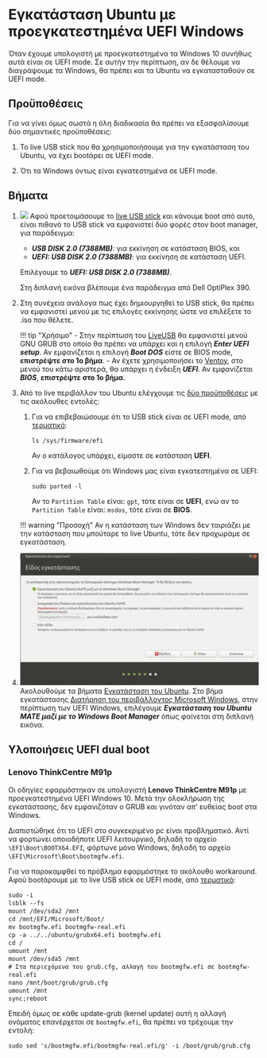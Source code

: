 # Εγκατάσταση Ubuntu με προεγκατεστημένα UEFI Windows

Όταν έχουμε υπολογιστή με προεγκατεστημένα τα Windows 10 συνήθως αυτά είναι σε
UEFI mode. Σε αυτήν την περίπτωση, αν δε θέλουμε να διαγράψουμε τα Windows, θα
πρέπει και τα Ubuntu να εγκατασταθούν σε UEFI mode.

## Προϋποθέσεις

Για να γίνει όμως σωστά η όλη διαδικασία θα πρέπει να εξασφαλίσουμε δύο
σημαντικές προϋποθέσεις:

1.  To live USB stick που θα χρησιμοποιήσουμε για την εγκατάσταση του Ubuntu, να
    έχει bootάρει σε UEFI mode.

2.  Ότι τα Windows όντως είναι εγκατεστημένα σε UEFI mode.

## Βήματα

1.  [![](Dell_OptiPlex_390_UEFI.jpg)](Dell_OptiPlex_390_UEFI.jpg) Αφού
    προετοιμάσουμε το [live USB stick](../../ubuntu/liveusb/) και κάνουμε boot
    από αυτό, είναι πιθανό το USB stick να εμφανιστεί δύο φορές στον boot
    manager, για παράδειγμα:

    -   ***USB DISK 2.0 (7388MB)***: για εκκίνηση σε κατάσταση BIOS, και
    -   ***UEFI: USB DISK 2.0 (7388MB)***: για εκκίνηση σε κατάσταση UEFI.

    Επιλέγουμε το ***UEFI: USB DISK 2.0 (7388MB)***.

    Στη διπλανή εικόνα βλέπουμε ένα παράδειγμα από Dell OptiPlex 390.

2.  Στη συνέχεια ανάλογα πως έχει δημιουργηθεί το USB stick, θα πρέπει να
    εμφανιστεί μενού με τις επιλογές εκκίνησης ώστε να επιλέξετε το .iso που
    θέλετε.

    !!! tip "Χρήσιμο"
        -   Στην περίπτωση του [LiveUSB](../../ubuntu/liveusb.md#liveusb) θα
            εμφανιστεί μενού GNU GRUB στο οποίο θα πρέπει να υπάρχει και η
            επιλογή ***Enter UEFI setup***. Αν εμφανίζεται η επιλογή ***Boot
            DOS*** είστε σε BIOS mode, **επιστρέψτε στο 1ο βήμα**.
        -   Αν έχετε χρησιμοποιήσει το
            [Ventoy](../../ubuntu/liveusb.md#ventoy), στο μενού του κάτω
            αριστερά, θα υπάρχει η ένδειξη ***UEFI***. Αν εμφανίζεται
            ***BIOS***, **επιστρέψτε στο 1ο βήμα**.

3.  Από το live περιβάλλον του Ubuntu ελέγχουμε τις [δύο
    προϋποθέσεις](#προϋποθέσεις) με τις ακόλουθες εντολές:

    1.  Για να επιβεβαιώσουμε ότι το USB stick είναι σε UEFI mode,
        από [τερματικό](../../glossary#terminal):
        ```shell
        ls /sys/firmware/efi
        ```
        Αν ο κατάλογος υπάρχει, είμαστε σε κατάσταση **UEFI**.

    2.  Για να βεβαιωθούμε ότι Windows μας είναι εγκατεστημένα σε UEFI:
        ```shell
        sudo parted -l
        ```
        Αν το `Partition Table` είναι: `gpt`, τότε είναι σε **UEFI**, ενώ αν το
        `Partition Table` είναι: `msdos`, τότε είναι σε **BIOS**.

    !!! warning "Προσοχή"
        Αν η κατάσταση των Windows δεν ταιριάζει με την κατάσταση που μπούταρε
        το live Ubuntu, τότε δεν προχωράμε σε εγκατάσταση.

4.  [![](type-of-installation.png)](type-of-installation.png) Ακολουθούμε τα
    βήματα [Εγκατάσταση του Ubuntu](../../ubuntu/installation/). Στο βήμα
    εγκατάστασης [Διατήρηση του περιβάλλοντος Microsoft
    Windows](../../ubuntu/disk-windows/#διατήρηση-του-περιβάλλοντος-microsoft-windows),
    στην περίπτωση των UEFI Windows, επιλέγουμε ***Εγκατάσταση του Ubuntu MATE
    μαζί με το Windows Boot Manager*** όπως φαίνεται στη διπλανή εικόνα.

## Υλοποιήσεις UEFI dual boot

### Lenovo ThinkCentre M91p

Οι οδηγίες εφαρμόστηκαν σε υπολογιστή **Lenovo ThinkCentre M91p** με
προεγκατεστημένα UEFI Windows 10. Μετά την ολοκλήρωση της εγκατάστασης, δεν
εμφανιζόταν ο GRUB και γινόταν απ' ευθείας boot στα Windows.

Διαπιστώθηκε ότι το UEFI στο συγκεκριμένο pc είναι προβληματικό. Αντί να
φορτώνει οποιοδήποτε UEFI λειτουργικό, δηλαδή το αρχείο
`\EFI\Boot\BOOTX64.EFI`, φόρτωνε μόνο Windows, δηλαδή το αρχείο
`\EFI\Microsoft\Boot\bootmgfw.efi`.

Για να παρακαμφθεί το πρόβλημα εφαρμόστηκε το ακόλουθο workaround. Αφού bootάρουμε με το live USB stick σε UEFI mode, από [τερματικό](../../glossary#terminal):
```shell-session
sudo -i
lsblk --fs
mount /dev/sda2 /mnt
cd /mnt/EFI/Microsoft/Boot/
mv bootmgfw.efi bootmgfw-real.efi
cp -a ../../ubuntu/grubx64.efi bootmgfw.efi
cd /
umount /mnt
mount /dev/sda5 /mnt
# Στα περιεχόμενα του grub.cfg, αλλαγή του bootmgfw.efi σε bootmgfw-real.efi
nano /mnt/boot/grub/grub.cfg
umount /mnt
sync;reboot
```
Επειδή όμως σε κάθε update-grub (kernel update) αυτή η αλλαγή ονόματος επανέρχεται σε `bootmgfw.efi`, θα πρέπει να τρέχουμε την εντολή:
```shell
sudo sed 's/bootmgfw.efi/bootmgfw-real.efi/g' -i /boot/grub/grub.cfg
```


